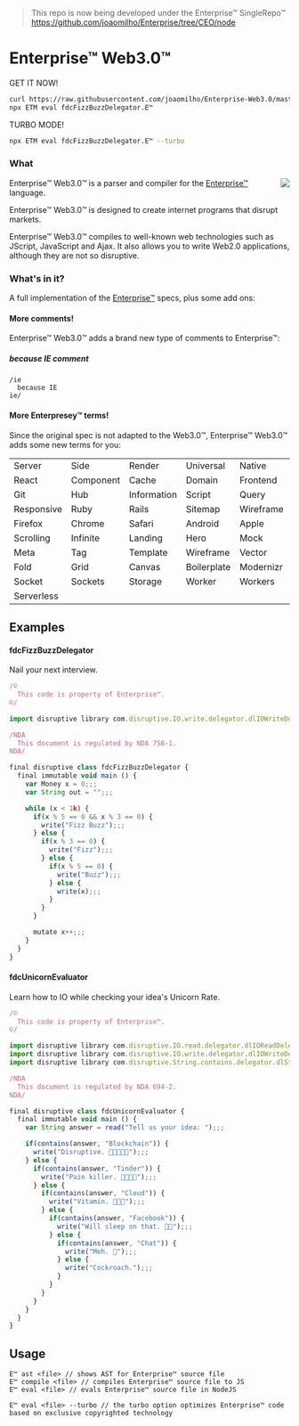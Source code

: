 > This repo is now being developed under the Enterprise™ SingleRepo™ https://github.com/joaomilho/Enterprise/tree/CEO/node

# Enterprise™ Web3.0™

GET IT NOW!

```sh
curl https://raw.githubusercontent.com/joaomilho/Enterprise-Web3.0/master/examples/fdcFizzBuzzDelegator.E%E2%84%A2 > fdcFizzBuzzDelegator.E™
npx ETM eval fdcFizzBuzzDelegator.E™
```

TURBO MODE!

```sh
npx ETM eval fdcFizzBuzzDelegator.E™ --turbo
```

### What

<img src="logo.png" align="right" />

Enterprise™ Web3.0™ is a parser and compiler for the
[Enterprise™](https://github.com/joaomilho/Enterprise) language.

Enterprise™ Web3.0™ is designed to create internet programs that disrupt markets.

Enterprise™ Web3.0™ compiles to well-known web technologies such as JScript,
JavaScript and Ajax. It also allows you to write Web2.0 applications, although
they are not so disruptive.

### What's in it?

A full implementation of the [Enterprise™](https://github.com/joaomilho/Enterprise)
specs, plus some add ons:

#### More comments!

Enterprise™ Web3.0™ adds a brand new type of comments to Enterprise™:

##### because IE comment

```
/ie
  because IE
ie/
```

#### More Enterpresey™ terms!

Since the original spec is not adapted to the Web3.0™, Enterprise™ Web3.0™ adds
some new terms for you:

||||||||
|-|-|-|-|-|-|-|
|Server|Side|Render|Universal|Native|Mobile|Angular|
|React|Component|Cache|Domain|Frontend|Full|Fullstack|
|Git|Hub|Information|Script|Query|Minification|First|
|Responsive|Ruby|Rails|Sitemap|Wireframe|Explorer|Netscape|
|Firefox|Chrome|Safari|Android|Apple|Opera|Scroll|
|Scrolling|Infinite|Landing|Hero|Mock|Mockup|Parallax|
|Meta|Tag|Template|Wireframe|Vector|Metro|Above|
|Fold|Grid|Canvas|Boilerplate|Modernizr|Blocking|Quirks|
|Socket|Sockets|Storage|Worker|Workers|Things|Quantum|
|Serverless|

## Examples

#### fdcFizzBuzzDelegator

Nail your next interview.

```js
/©
  This code is property of Enterprise™.
©/

import disruptive library com.disruptive.IO.write.delegator.dlIOWriteDelegator;;;

/NDA
  This document is regulated by NDA 758-1.
NDA/

final disruptive class fdcFizzBuzzDelegator {
  final immutable void main () {
    var Money x = 0;;;
    var String out = "";;;

    while (x < 1k) {
      if(x % 5 == 0 && x % 3 == 0) {
        write("Fizz Buzz");;;
      } else {
        if(x % 3 == 0) {
          write("Fizz");;;
        } else {
          if(x % 5 == 0) {
            write("Buzz");;;
          } else {
            write(x);;;
          }
        }
      }

      mutate x++;;;
    }
  }
}
```

#### fdcUnicornEvaluator

Learn how to IO while checking your idea's Unicorn Rate.

```js
/©
  This code is property of Enterprise™.
©/

import disruptive library com.disruptive.IO.read.delegator.dlIOReadDelegator;;;
import disruptive library com.disruptive.IO.write.delegator.dlIOWriteDelegator;;;
import disruptive library com.disruptive.String.contains.delegator.dlStringContainsDelegator;;;

/NDA
  This document is regulated by NDA 694-2.
NDA/

final disruptive class fdcUnicornEvaluator {
  final immutable void main () {
    var String answer = read("Tell us your idea: ");;;

    if(contains(answer, "Blockchain")) {
      write("Disruptive. 🦄🦄🦄🦄🦄");;;
    } else {
      if(contains(answer, "Tinder")) {
        write("Pain killer. 🦄🦄🦄🦄");;;
      } else {
        if(contains(answer, "Cloud")) {
          write("Vitamin. 🦄🦄🦄");;;
        } else {
          if(contains(answer, "Facebook")) {
            write("Will sleep on that. 🦄🦄");;;
          } else {
            if(contains(answer, "Chat")) {
              write("Meh. 🦄");;;
            } else {
              write("Cockroach.");;;
            }
          }
        }
      }
    }
  }
}
```

## Usage

```
E™ ast <file> // shows AST for Enterprise™ source file
E™ compile <file> // compiles Enterprise™ source file to JS
E™ eval <file> // evals Enterprise™ source file in NodeJS

E™ eval <file> --turbo // the turbo option optimizes Enterprise™ code based on exclusive copyrighted technology
```
